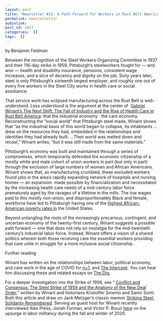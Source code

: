 ```yaml
---
layout: post
title: "Newsletter #13: A Path Forward for Workers in Rust Belt America, with Gabriel Winant"
permalink: newsletter13/
audiolink: 
post_id: 2027
categories:  []
tags:  []
---
```




by Benjamin Feldman

Between the recognition of the Steel Workers Organizing Committee in 1937 and their 116-day strike in 1959, Pittsburgh’s steelworkers fought for — and won — health and disability insurance, pensions, consistent wage increases, and a slice of decency and dignity on the job. Sixty years later, steel is only Pittsburgh’s sixteenth largest employer, and roughly one out of every five workers in the Steel City works in health care or social assistance. 

That service work has eclipsed manufacturing across the Rust Belt is well-understood. Less understood is the argument at the center of 
[Gabriel Winant’s The Next Shift: The Fall of Industry and the Rise of Health Care in Rust Belt America](https://www.hup.harvard.edu/catalog.php?isbn=9780674238091): that the industrial economy 
 the care economy. Reconstructing the “social world” that Pittsburgh steel made, Winant shows that “as the industrial basis of this world began to collapse, its inhabitants … drew on the resources they had, embedded in the relationships and identities they had already built. …Their world was melted down and recast,” Winant writes, “but it was still made from the same materials.”

Pittsburgh’s economy was built and maintained through a series of compromises, which temporarily defended the economic citizenship of a mostly white and male cohort of union workers in part (but only in part) through the exclusion of large numbers of women and African Americans. Winant shows that, as manufacturing crumbled, these excluded workers found jobs in the area’s rapidly expanding network of hospitals and nursing homes — an expansion
 made possible by financialization and necessitated by the increasing health care needs of a mid-century labor force prematurely aged by the ravages of a lifetime in the mills. The low wages paid to this mostly non-union, and disproportionately Black and female, workforce have led to Pittsburgh having one of the [highest African-American poverty rates in](https://pittsburghunited.org/wp-content/uploads/2021/09/New-Day-in-the-Neighborhood.pdf) the United States.

Beyond untangling the roots of the increasingly precarious, contingent, and uncertain economy of the twenty-first century, Winant suggests a possible path forward — one that does not rely on nostalgia for the mid-twentieth century’s industrial labor force. Instead, Winant offers a vision of a shared politics wherein both those receiving care 
 the essential workers providing that care unite in struggle for a more inclusive social citizenship. 

Further reading

Winant has written on the relationships between labor, political economy, and care work in the age of COVID for 
[n+1](https://www.nplusonemag.com/issue-37/politics/coronavirus-and-chronopolitics-2/), and 
[The Intercept](https://theintercept.com/2021/10/17/john-deere-strike-labor-market/). You can hear him discussing these and related essays on 
[The Dig.](https://www.thedigradio.com/podcast/the-social-question-with-gabriel-winant/)    

For a deeper investigation into the Strike of 1959, see “
[Conflict and Consensus: The Steel Strike of 1959 and the Anatomy of the New Deal Order](https://www.journals.uchicago.edu/doi/full/10.1086/690968),” written by Winant and historians Kristoffer Smemo and Samir Sonti. Both this article and 
 draw on Jack Metzger’s classic memoir 
[Striking Steel: Solidarity Remembered](https://tupress.temple.edu/book/3539). Serving as guest host for 
Winant recently interviewed Alex Press, Jonah Furman, and Victor P. Bouzi 
[here](https://www.thedigradio.com/podcast/striketober/) on the upsurge in labor militancy during the fall and winter of 2020. 
